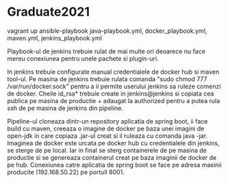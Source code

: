 # Graduate2021
vagrant up
ansible-playbook java-playbook.yml, docker_playbook.yml, maven.yml, jenkins_playbook.yml

Playbook-ul de jenkins trebuie rulat de mai multe ori deoarece nu face mereu conexiunea pentru unele pachete si plugin-uri.

In jenkins trebuie configurate manual credentialele de docker hub si maven tool-ul.
Pe masina de jenkins trebuie rulata comanda "sudo chmod 777 /var/run/docker.sock" pentru a ii permite userului jenkins sa ruleze comenzi de docker. Cheile id_rsa* trebuie create in jenkins@jenkins si copiata cea publica pe masina de productie + adaugat la authorized pentru a putea rula ssh de pe masina de jenkins din pipeline.

Pipeline-ul cloneaza dintr-un repository aplicatia de spring boot, ii face build cu maven, creeaza o imagine de docker pe baza unei imagini de open-jdk in care copiaza .jar-ul creat si il ruleaza cu comanda java -jar. Imaginea de docker este urcata pe docker hub cu credentialele din jenkins, se sterge de pe local. Iar in final se sterg containerele de pe masina de productie si se genereaza containerul creat pe baza imaginii de docker de pe hub.
Conexiunea catre aplicatia de spring boot se face pe adresa masinii producite (192.168.50.22) pe portull 8001. 
